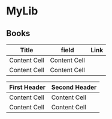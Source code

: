 # MyLib

## Books

| Title  | field | Link |
| ------------- | ------------- | ----------- |
| Content Cell  | Content Cell  |              |
| Content Cell  | Content Cell  |              |

| First Header  | Second Header |
| ------------- | ------------- |
| Content Cell  | Content Cell  |
| Content Cell  | Content Cell  |
